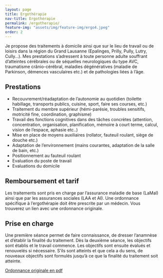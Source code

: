 ```yaml
---
layout: page
title: Ergothérapie
nav-title: Ergothérapie
permalink: /ergotherapie/
feature-img: "assets/img/feature-img/ergo4.jpeg"
order: 2
---
```


Je propose des traitements à domicile ainsi que sur le lieu de travail ou de loisirs dans la région du Grand Lausanne (Epalinges, Prilly, Pully, Lutry, Cully…).
Mes prestations s’adressent à toute personne adulte souffrant d’atteintes cérébrales ou de séquelles neurologiques du type AVC, traumatisme crânio-cérébral, maladies dégénératives (maladie de Parkinson, démences vasculaires etc.) et de pathologies liées à l’âge.

## Prestations

- Recouvrement/réadaptation de l’autonomie au quotidien (toilette habillage, transports publics, cuisine, sport, faire ses courses, etc.)
- Traitement du membre supérieur (hémi-parésie, troubles sensitifs, motricité fine, coordination, graphisme)
- Travail des fonctions cognitives dans des tâches concrètes (attention, concentration, organisation, planification, mémoire à court terme, calcul, vision de l’espace, aphasie etc..)
- Mise en place de moyens auxiliaires (rollator, fauteuil roulant, siège de douche etc.)
- Adaptation de l’environnement (mains courantes, adaptation de la salle de bain, etc.)
- Positionnement au fauteuil roulant
- Evaluation du poste de travail
- Evaluations du domicile


## Remboursement et tarif

Les traitements sont pris en charge par l’assurance maladie de base (LaMal) ainsi que par les assurances sociales (LAA et AI). Une ordonnance spécifique à l’ergothérapie doit être prescrite par un médecin. Vous trouverez un lien avec une ordonnance originale.

## Prise en charge

Une première séance permet de faire connaissance, de dresser l’anamnèse et d’établir la finalité du traitement. Dès la deuxième séance, les objectifs sont établis et le travail commence. Les objectifs sont ensuite évalués et renouvelés si nécessaire. S’ils sont atteints et que cela a du sens, de nouveaux objectifs sont formulés jusqu’à ce que la finalité du traitement soit atteinte.


[Ordonnance originale en pdf](/assets/Ordonnance_originale.pdf)

